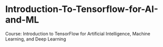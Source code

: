# Introduction-To-Tensorflow-for-AI-and-ML
Course: Introduction to TensorFlow for Artificial Intelligence, Machine Learning, and Deep Learning
